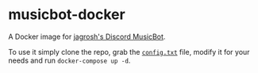 # musicbot-docker

A Docker image for [jagrosh's Discord MusicBot](https://github.com/twosevenska/MusicBot).

To use it simply clone the repo, grab the [`config.txt`](https://jmusicbot.com/config/) file, modify it for your needs and run `docker-compose up -d`.
